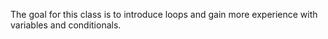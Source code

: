 The goal for this class is to introduce loops and gain more experience with variables and conditionals.
